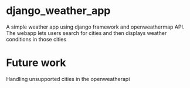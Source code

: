 # django_weather_app
A simple weather app using django framework and openweathermap API. The webapp lets users search for cities and then displays weather conditions in those cities

# Future work
Handling unsupported cities in the openweatherapi
